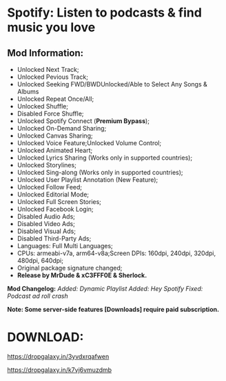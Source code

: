 # Spotify: Listen to podcasts & find music you love

## Mod Information:

- Unlocked Next Track;
- Unlocked Pevious Track;
- Unlocked Seeking FWD/BWDUnlocked/Able to Select Any Songs & Albums
- Unlocked Repeat Once/All;
- Unlocked Shuffle;
- Disabled Force Shuffle;
- Unlocked Spotify Connect (**Premium Bypass**);
- Unlocked On-Demand Sharing;
- Unlocked Canvas Sharing;
- Unlocked Voice Feature;Unlocked Volume Control;
- Unlocked Animated Heart;
- Unlocked Lyrics Sharing (Works only in supported countries);
- Unlocked Storylines;
- Unlocked Sing-along (Works only in supported countries);
- Unlocked User Playlist Annotation (New Feature);
- Unlocked Follow Feed;
- Unlocked Editorial Mode;
- Unlocked Full Screen Stories;
- Unlocked Facebook Login;
- Disabled Audio Ads;
- Disabled Video Ads;
- Disabled Visual Ads;
- Disabled Third-Party Ads;
- Languages: Full Multi Languages;
- CPUs: armeabi-v7a, arm64-v8a;Screen DPIs: 160dpi, 240dpi, 320dpi, 480dpi, 640dpi;
- Original package signature changed;
- **Release by MrDude & xC3FFF0E & Sherlock.**

**Mod Changelog:** _Added: Dynamic Playlist Added: Hey Spotify Fixed: Podcast ad roll crash_

**Note: Some server-side features [Downloads] require paid subscription.**

# DOWNLOAD:

https://dropgalaxy.in/3yvdxrqafwen

https://dropgalaxy.in/k7vj6vmuzdmb